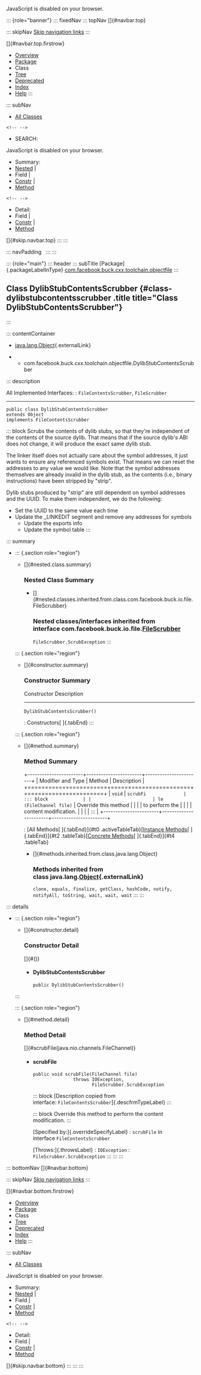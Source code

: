<div>

JavaScript is disabled on your browser.

</div>

::: {role="banner"}
::: fixedNav
::: topNav
[]{#navbar.top}

::: skipNav
[Skip navigation links](#skip.navbar.top "Skip navigation links")
:::

[]{#navbar.top.firstrow}

-   [Overview](../../../../../../index.html)
-   [Package](package-summary.html)
-   Class
-   [Tree](package-tree.html)
-   [Deprecated](../../../../../../deprecated-list.html)
-   [Index](../../../../../../index-all.html)
-   [Help](../../../../../../help-doc.html)
:::

::: subNav
-   [All Classes](../../../../../../allclasses.html)

```{=html}
<!-- -->
```
-   SEARCH:

<div>

<div>

JavaScript is disabled on your browser.

</div>

</div>

<div>

-   Summary: 
-   [Nested](#nested.class.summary) \| 
-   Field \| 
-   [Constr](#constructor.summary) \| 
-   [Method](#method.summary)

```{=html}
<!-- -->
```
-   Detail: 
-   Field \| 
-   [Constr](#constructor.detail) \| 
-   [Method](#method.detail)

</div>

[]{#skip.navbar.top}
:::
:::

::: navPadding
 
:::
:::

::: {role="main"}
::: header
::: subTitle
[Package]{.packageLabelInType} [com.facebook.buck.cxx.toolchain.objectfile](package-summary.html)
:::

## Class DylibStubContentsScrubber {#class-dylibstubcontentsscrubber .title title="Class DylibStubContentsScrubber"}
:::

::: contentContainer
-   [java.lang.Object](http://docs.oracle.com/javase/7/docs/api/java/lang/Object.html?is-external=true "class or interface in java.lang"){.externalLink}

-   -   com.facebook.buck.cxx.toolchain.objectfile.DylibStubContentsScrubber

::: description

All Implemented Interfaces:
:   `FileContentsScrubber`, `FileScrubber`

------------------------------------------------------------------------

    public class DylibStubContentsScrubber
    extends Object
    implements FileContentsScrubber

::: block
Scrubs the contents of dylib stubs, so that they\'re independent of the
contents of the source dylib. That means that if the source dylib\'s ABI
does not change, it will produce the exact same dylib stub.

The linker itself does not actually care about the symbol addresses, it
just wants to ensure any referenced symbols exist. That means we can
reset the addresses to any value we would like. Note that the symbol
addresses themselves are already invalid in the dylib stub, as the
contents (i.e., binary instructions) have been stripped by \"strip\".

Dylib stubs produced by \"strip\" are still dependent on symbol
addresses and the UUID. To make them independent, we do the following:

-   Set the UUID to the same value each time
-   Update the \_LINKEDIT segment and remove any addresses for symbols
    -   Update the exports info
    -   Update the symbol table
:::

::: summary
-   ::: {.section role="region"}
    -   []{#nested.class.summary}

        ### Nested Class Summary

        -   []{#nested.classes.inherited.from.class.com.facebook.buck.io.file.FileScrubber}

            ### Nested classes/interfaces inherited from interface com.facebook.buck.io.file.[FileScrubber](../../../io/file/FileScrubber.html "interface in com.facebook.buck.io.file")

            `FileScrubber.ScrubException`
    :::

    ::: {.section role="region"}
    -   []{#constructor.summary}

        ### Constructor Summary

          Constructor                     Description
          ------------------------------- -------------
          `DylibStubContentsScrubber()`    

          : Constructors[ ]{.tabEnd}
    :::

    ::: {.section role="region"}
    -   []{#method.summary}

        ### Method Summary

        +-----------------------+-----------------------+-----------------------+
        | Modifier and Type     | Method                | Description           |
        +=======================+=======================+=======================+
        | `void`                | `scrubFi              | ::: block             |
        |                       | le​(FileChannel file)` | Override this method  |
        |                       |                       | to perform the        |
        |                       |                       | content modification. |
        |                       |                       | :::                   |
        +-----------------------+-----------------------+-----------------------+

        : [All Methods[ ]{.tabEnd}]{#t0 .activeTableTab}[[Instance
        Methods](javascript:show(2);)[ ]{.tabEnd}]{#t2
        .tableTab}[[Concrete
        Methods](javascript:show(8);)[ ]{.tabEnd}]{#t4 .tableTab}

        -   []{#methods.inherited.from.class.java.lang.Object}

            ### Methods inherited from class java.lang.[Object](http://docs.oracle.com/javase/7/docs/api/java/lang/Object.html?is-external=true "class or interface in java.lang"){.externalLink}

            `clone, equals, finalize, getClass, hashCode, notify, notifyAll, toString, wait, wait, wait`
    :::
:::

::: details
-   ::: {.section role="region"}
    -   []{#constructor.detail}

        ### Constructor Detail

        []{#<init>()}

        -   #### DylibStubContentsScrubber

                public DylibStubContentsScrubber()
    :::

    ::: {.section role="region"}
    -   []{#method.detail}

        ### Method Detail

        []{#scrubFile(java.nio.channels.FileChannel)}

        -   #### scrubFile

            ``` methodSignature
            public void scrubFile​(FileChannel file)
                           throws IOException,
                                  FileScrubber.ScrubException
            ```

            ::: block
            [Description copied from
            interface: `FileContentsScrubber`]{.descfrmTypeLabel}
            :::

            ::: block
            Override this method to perform the content modification.
            :::

            [Specified by:]{.overrideSpecifyLabel}
            :   `scrubFile` in interface `FileContentsScrubber`

            [Throws:]{.throwsLabel}
            :   `IOException`
            :   `FileScrubber.ScrubException`
    :::
:::
:::

::: bottomNav
[]{#navbar.bottom}

::: skipNav
[Skip navigation links](#skip.navbar.bottom "Skip navigation links")
:::

[]{#navbar.bottom.firstrow}

-   [Overview](../../../../../../index.html)
-   [Package](package-summary.html)
-   Class
-   [Tree](package-tree.html)
-   [Deprecated](../../../../../../deprecated-list.html)
-   [Index](../../../../../../index-all.html)
-   [Help](../../../../../../help-doc.html)
:::

::: subNav
-   [All Classes](../../../../../../allclasses.html)

<div>

<div>

JavaScript is disabled on your browser.

</div>

</div>

<div>

-   Summary: 
-   [Nested](#nested.class.summary) \| 
-   Field \| 
-   [Constr](#constructor.summary) \| 
-   [Method](#method.summary)

```{=html}
<!-- -->
```
-   Detail: 
-   Field \| 
-   [Constr](#constructor.detail) \| 
-   [Method](#method.detail)

</div>

[]{#skip.navbar.bottom}
:::
:::
:::
